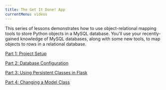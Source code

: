 ```yaml
---
title: The Get It Done! App
currentMenu: videos
---
```


This series of lessons demonstrates how to use object-relational mapping tools to store Python objects in a MySQL database. You'll use your recently-gained knowledge of MySQL databases, along with some new tools, to map objects to rows in a relational database.

[Part 1: Project Setup](project-setup/)

[Part 2: Database Configuration](db-configuration/)

[Part 3: Using Persistent Classes in Flask](using-persistent-classes/)

[Part 4: Changing a Model Class](changing-models/)
